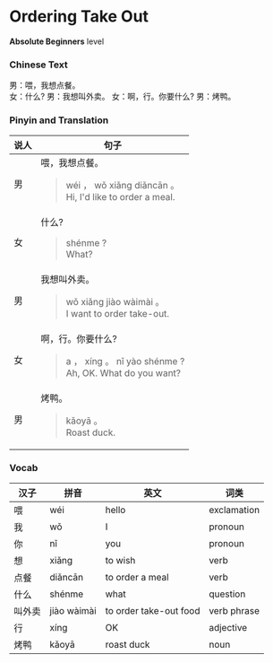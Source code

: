# Ordering Take Out
**Absolute Beginners** level
### Chinese Text
男：喂，我想点餐。<br />女：什么?
男：我想叫外卖。
女：啊，行。你要什么?
男：烤鸭。

### Pinyin and Translation
|说人|句子|
|----|----|
|男|喂，我想点餐。<blockquote>wéi ， wǒ xiǎng diǎncān 。<br />Hi, I'd like to order a meal.</blockquote>|
|女|什么?<blockquote>shénme ?<br />What?</blockquote>|
|男|我想叫外卖。<blockquote>wǒ xiǎng jiào wàimài 。<br />I want to order take-out.</blockquote>|
|女|啊，行。你要什么?<blockquote>a ， xíng 。 nǐ yào shénme ?<br />Ah, OK. What do you want?</blockquote>|
|男|烤鸭。<blockquote>kǎoyā 。<br />Roast duck.</blockquote>|
### Vocab
|汉子|拼音|英文|词类|
|----|----|----|----|
|喂|wéi|hello|exclamation|
|我|wǒ|I|pronoun|
|你|nǐ|you|pronoun|
|想|xiǎng|to wish|verb|
|点餐|diǎncān|to order a meal|verb|
|什么|shénme|what|question|
|叫外卖|jiào wàimài|to order take-out food|verb phrase|
|行|xíng|OK|adjective|
|烤鸭|kǎoyā|roast duck|noun|